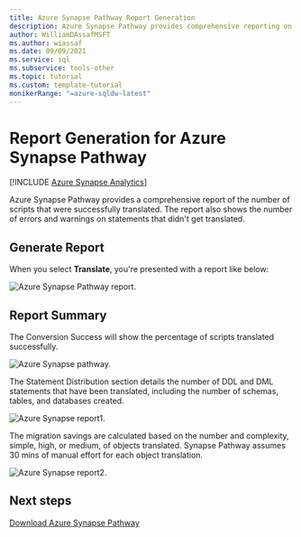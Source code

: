 ```yaml
---
title: Azure Synapse Pathway Report Generation
description: Azure Synapse Pathway provides comprehensive reporting on scripts translated.
author: WilliamDAssafMSFT
ms.author: wiassaf
ms.date: 09/09/2021
ms.service: sql
ms.subservice: tools-other
ms.topic: tutorial
ms.custom: template-tutorial
monikerRange: "=azure-sqldw-latest"
---
```


# Report Generation for Azure Synapse Pathway
[!INCLUDE [Azure Synapse Analytics](../../includes/applies-to-version/asa.md)]

Azure Synapse Pathway provides a comprehensive report of the number of scripts that were successfully translated. The report also shows the number of errors and warnings on statements that didn't get translated.

## Generate Report

When you select **Translate**, you're presented with a report like below:

![Azure Synapse Pathway report.](./media/report-generaration/report-overview.png)

## Report Summary

The Conversion Success will show the percentage of scripts translated successfully.

![Azure Synapse pathway.](./media/report-generaration/conversion-success.png)

The Statement Distribution section details the number of DDL and DML statements that have been translated, including the number of schemas, tables, and databases created.

![Azure Synapse report1.](./media/report-generaration/statement-distribution.png)

The migration savings are calculated based on the number  and complexity, simple, high, or medium, of objects translated. Synapse Pathway assumes 30 mins of manual effort for each object translation.

![Azure Synapse report2.](./media/report-generaration/migration-savings.png)

## Next steps

[Download Azure Synapse Pathway](synapse-pathway-download.md)
